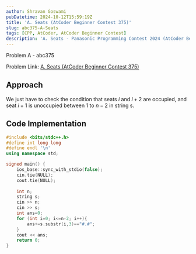 ```yaml
---
author: Shravan Goswami
pubDatetime: 2024-10-12T15:59:19Z
title: 'A. Seats (AtCoder Beginner Contest 375)'
slug: abc375-A-Seats
tags: [CPP, AtCoder, AtCoder Beginner Contest]
description: 'A. Seats - Panasonic Programming Contest 2024 (AtCoder Beginner Contest 375)'
---
```


<p class="hidden">Problem A - abc375</p>

Problem Link: [A. Seats (AtCoder Beginner Contest 375)](https://atcoder.jp/contests/abc375/tasks/abc375_a)

## Approach
We just have to check the condition that seats $i$ and $i+2$ are occupied, and seat $i+1$ is unoccupied between $1$ to $n-2$ in string s.

## Code Implementation

```cpp
#include <bits/stdc++.h>
#define int long long
#define endl '\n'
using namespace std;

signed main() {
    ios_base::sync_with_stdio(false);
    cin.tie(NULL);
    cout.tie(NULL);
    
    int n;
    string s;
    cin >> n;
    cin >> s;
    int ans=0;
    for (int i=0; i<=n-2; i++){
        ans+=s.substr(i,3)=="#.#";
    }
    cout << ans;
    return 0;   
}
```